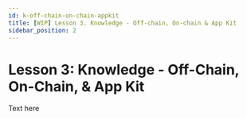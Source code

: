 ```yaml
---
id: k-off-chain-on-chain-appkit
title: [WIP] Lesson 3. Knowledge - Off-chain, On-chain & App Kit
sidebar_position: 2
---
```


# Lesson 3: Knowledge - Off-Chain, On-Chain, & App Kit

Text here
